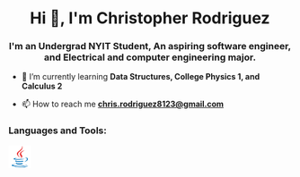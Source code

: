 <h1 align="center">Hi 👋, I'm Christopher Rodriguez</h1>
<h3 align="center"> I'm an Undergrad NYIT Student, An aspiring software engineer, and Electrical and computer engineering major.</h3>

- 🌱 I’m currently learning **Data Structures, College Physics 1, and Calculus 2**

- 📫 How to reach me **chris.rodriguez8123@gmail.com**

<p align="left">
</p>

<h3 align="left">Languages and Tools:</h3>
<p align="left"> <a href="https://www.java.com" target="_blank" rel="noreferrer"> <img src="https://raw.githubusercontent.com/devicons/devicon/master/icons/java/java-original.svg" alt="java" width="40" height="40"/> </a> </p>

